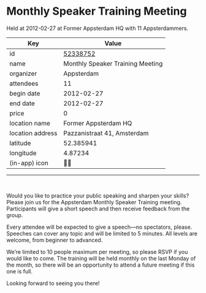 # Monthly Speaker Training Meeting
Held at 2012-02-27 at Former Appsterdam HQ with 11 Appsterdammers.
        
|Key|Value
|---|---|
|id|[52338752](https://www.meetup.com/appsterdam/events/52338752/)|
|name|Monthly Speaker Training Meeting|
|organizer|Appsterdam|
|attendees|11|
|begin date|2012-02-27|
|end date|2012-02-27|
|price|0|
|location name|Former Appsterdam HQ|
|location address|Pazzanistraat 41, Amsterdam|
|latitude|52.385941|
|longitude|4.87234|
|(in-app) icon|🧑‍🏫|

---

 

Would you like to practice your public speaking and sharpen your skills? Please join us for the Appsterdam Monthly Speaker Training meeting. Participants will give a short speech and then receive feedback from the group.  

Every attendee will be expected to give a speech—no spectators, please. Speeches can cover any topic and will be limited to 5 minutes. All levels are welcome, from beginner to advanced.  

We’re limited to 10 people maximum per meeting, so please RSVP if you would like to come. The training will be held monthly on the last Monday of the month, so there will be an opportunity to attend a future meeting if this one is full.

Looking forward to seeing you there!

 

 


